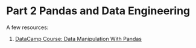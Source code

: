 # Part 2 Pandas and Data Engineering
A few resources:
1. [DataCamp Course: Data Manipulation With Pandas](https://app.datacamp.com/learn/courses/data-manipulation-with-pandas)